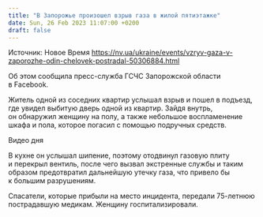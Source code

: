 ```yaml
---
title: "В Запорожье произошел взрыв газа в жилой пятиэтажке"
date: Sun, 26 Feb 2023 11:07:00 +0200
draft: false
---
```

Источник: Новое Время https://nv.ua/ukraine/events/vzryv-gaza-v-zaporozhe-odin-chelovek-postradal-50306884.html


Об этом сообщила пресс-служба ГСЧС Запорожской области в Facebook.

Житель одной из соседних квартир услышал взрыв и пошел в подъезд, где увидел выбитую дверь одной из квартир. Зайдя внутрь, он обнаружил женщину на полу, а также небольшое воспламенение шкафа и пола, которое погасил с помощью подручных средств.

  Видео дня   

В кухне он услышал шипение, поэтому отодвинул газовую плиту и перекрыл вентиль, после чего вызвал экстренные службы и таким образом предотвратил дальнейшую утечку газа, что привело бы к большим разрушениям.

Спасатели, которые прибыли на место инцидента, передали 75-летнюю пострадавшую медикам. Женщину госпитализировали.
